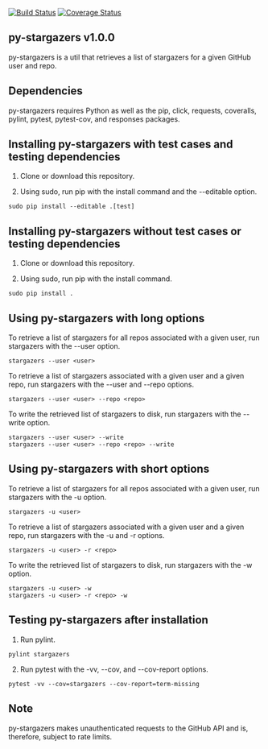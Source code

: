 [![Build Status](https://travis-ci.com/critical-path/py-stargazers.svg?branch=master)](https://travis-ci.com/critical-path/py-stargazers) [![Coverage Status](https://coveralls.io/repos/github/critical-path/py-stargazers/badge.svg)](https://coveralls.io/github/critical-path/py-stargazers)

## py-stargazers v1.0.0

py-stargazers is a util that retrieves a list of stargazers for a given GitHub user and repo.


## Dependencies

py-stargazers requires Python as well as the pip, click, requests, coveralls, pylint, pytest, pytest-cov, and responses packages.


## Installing py-stargazers with test cases and testing dependencies

1. Clone or download this repository.

2. Using sudo, run pip with the install command and the --editable option.

```
sudo pip install --editable .[test]
```


## Installing py-stargazers without test cases or testing dependencies

1. Clone or download this repository.

2. Using sudo, run pip with the install command.

```
sudo pip install .
```


## Using py-stargazers with long options

To retrieve a list of stargazers for all repos associated with a given user, run stargazers with the --user option.

```
stargazers --user <user>
```

To retrieve a list of stargazers associated with a given user and a given repo, run stargazers with the --user and --repo options.

```
stargazers --user <user> --repo <repo>
```

To write the retrieved list of stargazers to disk, run stargazers with the --write option.

```
stargazers --user <user> --write
stargazers --user <user> --repo <repo> --write
```


## Using py-stargazers with short options

To retrieve a list of stargazers for all repos associated with a given user, run stargazers with the -u option.

```
stargazers -u <user>
```

To retrieve a list of stargazers associated with a given user and a given repo, run stargazers with the -u and -r options.

```
stargazers -u <user> -r <repo>
```

To write the retrieved list of stargazers to disk, run stargazers with the -w option.

```
stargazers -u <user> -w
stargazers -u <user> -r <repo> -w
```


## Testing py-stargazers after installation

1. Run pylint.

```
pylint stargazers
```

2. Run pytest with the -vv, --cov, and --cov-report options.

```
pytest -vv --cov=stargazers --cov-report=term-missing
```


## Note

py-stargazers makes unauthenticated requests to the GitHub API and is, therefore, subject to rate limits.
